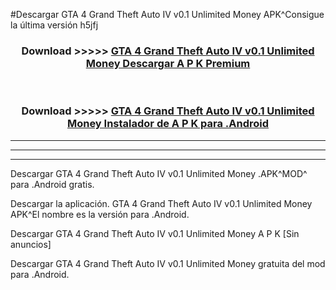 #Descargar GTA 4 Grand Theft Auto IV v0.1 Unlimited Money  APK^Consigue la última versión h5jfj



<div align="center">
<h3>Download >>>>> <a href="https://es-sites.web.app/?es= GTA 4 Grand Theft Auto IV v0.1 Unlimited Money ">GTA 4 Grand Theft Auto IV v0.1 Unlimited Money  Descargar A P K Premium</a></h3><br>

<h3>Download >>>>> <a href="https://es-sites.web.app/?es= GTA 4 Grand Theft Auto IV v0.1 Unlimited Money ">GTA 4 Grand Theft Auto IV v0.1 Unlimited Money  Instalador de A P K para .Android</a></h3>
</div>


----------------------------------------------------------

----------------------------------------------------------

----------------------------------------------------------

Descargar GTA 4 Grand Theft Auto IV v0.1 Unlimited Money  .APK^MOD^ para .Android gratis.

Descargar la aplicación. GTA 4 Grand Theft Auto IV v0.1 Unlimited Money  APK^El nombre es la versión para .Android.

Descargar GTA 4 Grand Theft Auto IV v0.1 Unlimited Money  A P K [Sin anuncios]

Descargar GTA 4 Grand Theft Auto IV v0.1 Unlimited Money  gratuita del mod para .Android.